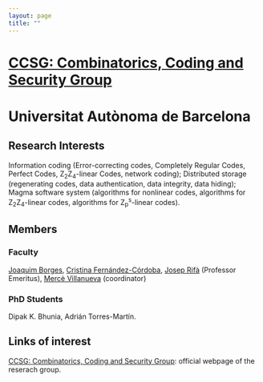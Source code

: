 ```yaml
---
layout: page
title: ""
---
```



# [CCSG: Combinatorics, Coding and Security Group](https://ccsg.uab.cat/)

# Universitat Autònoma de Barcelona

## Research Interests

Information coding (Error-correcting codes, Completely Regular Codes, Perfect Codes, Z<sub>2</sub>Z<sub>4</sub>-linear Codes, network coding);
Distributed storage (regenerating codes, data authentication, data integrity, data hiding);
Magma software system (algorithms for nonlinear codes, algorithms for Z<sub>2</sub>Z<sub>4</sub>-linear codes, algorithms for Z<sub>p</sub><sup>s</sup>-linear codes).


## Members

### Faculty
[Joaquim Borges](https://portalrecerca.uab.cat/en/persons/joaquim-borges-ayats-18), [Cristina Fernández-Córdoba](https://portalrecerca.uab.cat/en/persons/cristina-fernandez-cordoba-3), [Josep Rifà](https://deic.uab.cat/~jrifa/) (Professor Emeritus), [Mercè Villanueva](https://portalrecerca.uab.cat/en/persons/merc%C3%A8-villanueva) (coordinator)


### PhD Students
Dipak K. Bhunia, Adrián Torres-Martín.


## Links of interest

[CCSG: Combinatorics, Coding and Security Group](https://ccsg.uab.cat/): official webpage of the reserach group.


